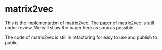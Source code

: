 # matrix2vec
This is the implementation of matrix2vec. The paper of matrix2vec is still under review. We will show the paper here as soon as possible.

The code of matrix2vec is still in refactoring for easy to use and publish to public.
